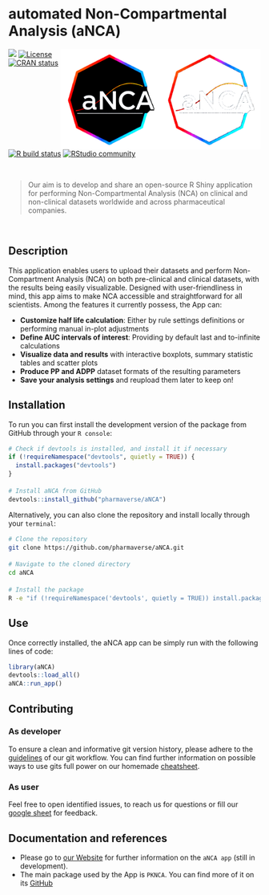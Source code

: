 # automated Non-Compartmental Analysis (aNCA)  
<img src='inst/shiny/www/images/aNCA_logo_bbg.png#gh-dark-mode-only' align="right" alt="aNCA logo dark bg" height="200" style="float:right; height:200px;">
<img src="inst/shiny/www/images/aNCA_logo_wbg.png#gh-light-mode-only" align="right" alt="aNCA logo light bg" height="200" style="float:right; height:200px;">


<!-- badges: start -->
[<img src="http://pharmaverse.org/shields/aNCA.svg">](https://pharmaverse.org)
[![License](https://img.shields.io/badge/License-Apache_2.0-yellow.svg)](https://opensource.org/licenses/Apache-2.0)
[![CRAN status](https://www.r-pkg.org/badges/version/aNCA)](https://CRAN.R-project.org/package=aNCA)
[![R build status](https://github.com/rstudio/shiny/actions/workflows/R-CMD-check.yaml/badge.svg)](https://github.com/rstudio/shiny/actions)
[![RStudio community](https://img.shields.io/badge/community-shiny-blue?style=social&logo=rstudio&logoColor=75AADB)](https://forum.posit.co/new-topic?category=shiny&tags=shiny)
<!-- badges: end -->

<br/> 

> Our aim is to develop and share an open-source R Shiny application for performing Non-Compartmental Analysis (NCA) on clinical and non-clinical datasets worldwide and across pharmaceutical companies. 

<br/> 

## Description

This application enables users to upload their datasets and perform Non-Compartment Analysis (NCA) on both pre-clinical and clinical datasets, with the results being easily visualizable. Designed with user-friendliness in mind, this app aims to make NCA accessible and straightforward for all scientists. Among the features it currently possess, the App can:

* **Customize half life calculation**: Either by rule settings definitions or performing manual in-plot adjustments
* **Define AUC intervals of interest**: Providing by default last and to-infinite calculations 
* **Visualize data and results** with interactive boxplots, summary statistic tables and scatter plots
* **Produce PP and ADPP** dataset formats of the resulting parameters
* **Save your analysis settings** and reupload them later to keep on!

## Installation

To run you can first install the development version of the package from GitHub through your `R console`:

```r
# Check if devtools is installed, and install it if necessary
if (!requireNamespace("devtools", quietly = TRUE)) {
  install.packages("devtools")
}

# Install aNCA from GitHub
devtools::install_github("pharmaverse/aNCA")
```

Alternatively, you can also clone the repository and install locally through your `terminal`:

``` sh
# Clone the repository
git clone https://github.com/pharmaverse/aNCA.git

# Navigate to the cloned directory
cd aNCA

# Install the package
R -e "if (!requireNamespace('devtools', quietly = TRUE)) install.packages('devtools'); devtools::install()"
```



## Use

Once correctly installed, the aNCA app can be simply run with the following lines of code:

``` r
library(aNCA)
devtools::load_all()
aNCA::run_app()
```



## Contributing 

### As developer 
To ensure a clean and informative git version history, please adhere to the [guidelines](man/GUIDELINES.md) of our git workflow. You can find further information on possible ways to use gits full power on our homemade [cheatsheet](man/GIT-CHEATSHEET.md).

### As user 
Feel free to open identified issues, to reach us for questions or fill our [google sheet]() for feedback.

## Documentation and references

* Please go to [our Website](https://pharmaverse.github.io/aNCA/) for further information on the `aNCA app` (still in development).
* The main package used by the App is `PKNCA`. You can find more of it on its [GitHub](https://github.com/billdenney/pknca)


<!-- 

## Getting started

You may have realised this template... doesn't contain an app template. That is 
due to the different tools available, and knowledge that there is a lot of 
diversity in how people make shiny apps.

We have though applied a RocheMeta file (see `project_metadata.yaml`), which will 
be used to index your app against our database of apps and packages. Please do 
look at that file and fill in the fields.

### Shiny frameworks

The easiest way to get started is via the very simple shiny app built into Rstudio. 
To start that, click new in Rstudio, and select `Shiny Web App`.

If your app is likely to grow - it is strongly recommended to look at Shiny 
Modules. 

There are two common frameworks for structuring a more advanced app. The 
more familiar would be [`golem`]() which structures a shiny app around the ideas
that inform an R package. 
[`rhino`](https://appsilon.github.io/rhino/) introduces concepts that might be 
new to many R developers, but can be 
seen as the 'most robust, but also more intensive' way to construct an app.

### Shiny tools at Roche

The following R packages exist to help you develop your shiny apps.

* RocheLogin: This R package can help you add Roche google authentication to your app
* RocheData: Do not bundle patient data into your apps - RocheData makes it easy to query Roche databases.
* ShinyCohortBuilder: Powerful tools to build filter panels that work across relational tables
* RocheDeploy: This package is optimized to push apps to the Apollo Connect server

## Sharing your work

A `project_metadata.yaml` file has been added by default to your repo to index your 
project and find it through RocheMeta REST API (https://connect.apollo.roche.com/RocheMetaAPI/). 
You can visit [`RocheMeta documentation`](https://go.roche.com/RocheMeta) to learn how to fill correctly the file. 

Some basic tags (`R`, `Shiny`) have been added as default to your `project_metadata.yaml` and the 
lifecycle stages have been set to `experimental` and `active development`. 

Tags help to find easily your project through an API. Tag your project with more tags! If you are not sure which other tags to use () you can use `RocheMeta::suggest_tags()` function.

## License

The shiny package as a whole is licensed under the GPLv3. See the [LICENSE](LICENSE) file for more details.

## R version support

This Shiny application is supported on the latest release version of R, as well as the previous four minor release versions of R. For example, if the latest release R version is 4.1, then that version is supported, as well as 4.0, 3.6, 3.5, and 3.4.

-->

